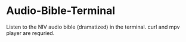 # Audio-Bible-Terminal
Listen to the NIV audio bible (dramatized) in the terminal.
curl and mpv player are requried.
